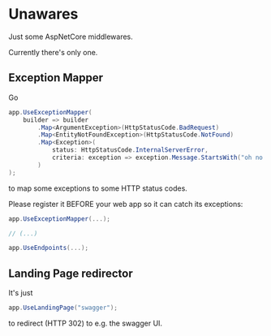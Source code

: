 # Unawares

Just some AspNetCore middlewares.

Currently there's only one.

## Exception Mapper

Go

```csharp
app.UseExceptionMapper(
	builder => builder
		.Map<ArgumentException>(HttpStatusCode.BadRequest)
		.Map<EntityNotFoundException>(HttpStatusCode.NotFound)
		.Map<Exception>(
			status: HttpStatusCode.InternalServerError, 
			criteria: exception => exception.Message.StartsWith("oh no!")
		)
);
```

to map some exceptions to some HTTP status codes.

Please register it BEFORE your web app so it can catch its exceptions:

```csharp
app.UseExceptionMapper(...);

// (...)

app.UseEndpoints(...);

```


## Landing Page redirector

It's just

```csharp
app.UseLandingPage("swagger");
```

to redirect (HTTP 302) to e.g. the swagger UI.
